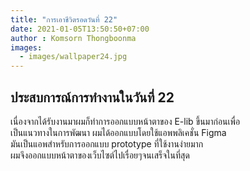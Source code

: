 ```yaml
---
title: "การเอาชีวิตรอดวันที่ 22"
date: 2021-01-05T13:50:50+07:00
author : Komsorn Thongboonma
images: 
  - images/wallpaper24.jpg
---
```


## ประสบการณ์การทำงานในวันที่ 22

เนื่องจากได้รับงานมาผมก็ทำการออกแบบหน้าตาของ E-lib ขึ้นมาก่อนเพื่อ  
เป็นแนวทางในการพัฒนา ผมได้ออกแบบโดยใช้แอพพลิเคชั่น Figma  
มันเป็นแอพสำหรับการออกแบบ prototype ที่ใช้งานง่ายมาก  
ผมจึงออกแบบหน้าตาของเว็บไซต์ไปเรื่อยๆจนเสร็จในที่สุด